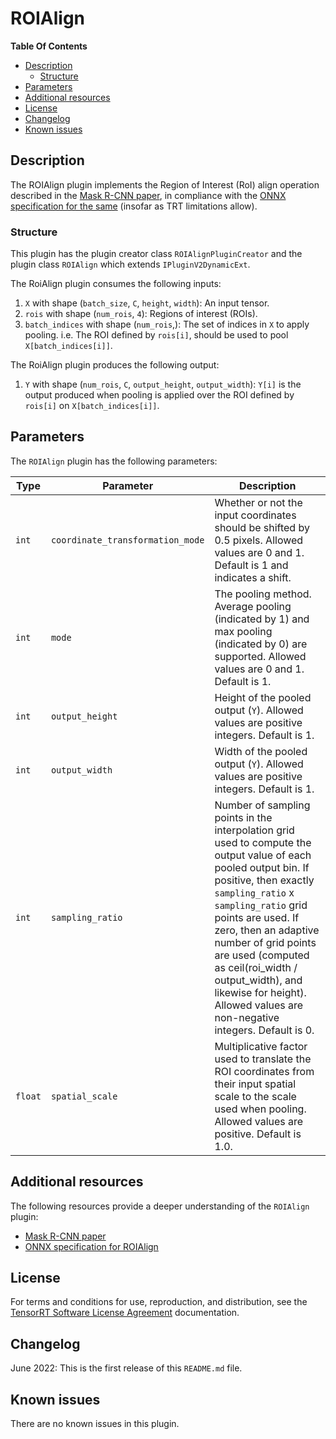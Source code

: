 # ROIAlign

**Table Of Contents**
- [Description](#description)
    * [Structure](#structure)
- [Parameters](#parameters)
- [Additional resources](#additional-resources)
- [License](#license)
- [Changelog](#changelog)
- [Known issues](#known-issues)

## Description

The ROIAlign plugin implements the Region of Interest (RoI) align operation described in the [Mask R-CNN paper](https://arxiv.org/abs/1703.06870), in compliance with the [ONNX specification for the same](https://github.com/onnx/onnx/blob/main/docs/Operators.md#RoiAlign) (insofar as TRT limitations allow).  

### Structure

This plugin has the plugin creator class `ROIAlignPluginCreator` and the plugin class `ROIAlign` which extends `IPluginV2DynamicExt`.

The RoiAlign plugin consumes the following inputs:

1. `X` with shape (`batch_size`, `C`, `height`, `width`): An input tensor.
2. `rois` with shape (`num_rois`, `4`): Regions of interest (ROIs).
3. `batch_indices` with shape (`num_rois`,): The set of indices in `X` to apply pooling. i.e. The ROI defined by `rois[i]`, should be used to pool `X[batch_indices[i]]`.

The RoiAlign plugin produces the following output:

1. `Y` with shape (`num_rois`, `C`, `output_height`, `output_width`): `Y[i]` is the output produced when pooling is applied over the ROI defined by `rois[i]` on `X[batch_indices[i]]`.

## Parameters
  
The `ROIAlign` plugin has the following parameters:

| Type             | Parameter                       | Description
|------------------|---------------------------------|--------------------------------------------------------
|`int`             |`coordinate_transformation_mode`                    | Whether or not the input coordinates should be shifted by 0.5 pixels. Allowed values are 0 and 1. Default is 1 and indicates a shift.
|`int`             |`mode`                    | The pooling method. Average pooling (indicated by 1) and max pooling (indicated by 0) are supported. Allowed values are 0 and 1. Default is 1.
|`int`             |`output_height`                    | Height of the pooled output (`Y`). Allowed values are positive integers. Default is 1.
|`int`             |`output_width`                    | Width of the pooled output (`Y`). Allowed values are positive integers. Default is 1.
|`int`             |`sampling_ratio`                    | Number of sampling points in the interpolation grid used to compute the output value of each pooled output bin. If positive, then exactly `sampling_ratio` x `sampling_ratio` grid points are used. If zero, then an adaptive number of grid points are used (computed as ceil(roi_width / output_width), and likewise for height). Allowed values are non-negative integers. Default is 0.
|`float`           |`spatial_scale`                    | Multiplicative factor used to translate the ROI coordinates from their input spatial scale to the scale used when pooling. Allowed values are positive. Default is 1.0.

## Additional resources

The following resources provide a deeper understanding of the `ROIAlign` plugin:

- [Mask R-CNN paper](https://arxiv.org/abs/1703.06870)
- [ONNX specification for ROIAlign](https://github.com/onnx/onnx/blob/main/docs/Operators.md#RoiAlign)

## License

For terms and conditions for use, reproduction, and distribution, see the [TensorRT Software License Agreement](https://docs.nvidia.com/deeplearning/sdk/tensorrt-sla/index.html) 
documentation.

## Changelog

June 2022: This is the first release of this `README.md` file.

## Known issues

There are no known issues in this plugin.
